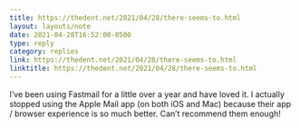 ```yaml
---
title: https://thedent.net/2021/04/28/there-seems-to.html
layout: layouts/note
date: 2021-04-28T16:52:00-0500
type: reply
category: replies
link: https://thedent.net/2021/04/28/there-seems-to.html
linktitle: https://thedent.net/2021/04/28/there-seems-to.html
---
```

I’ve been using Fastmail for a little over a year and have loved it. I actually stopped using the Apple Mail app (on both iOS and Mac) because their app / browser experience is so much better. Can’t recommend them enough!